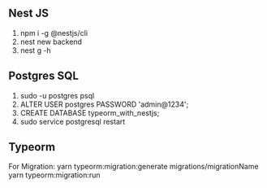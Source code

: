 ## Nest JS

1. npm i -g @nestjs/cli
2. nest new backend
3. nest g -h

## Postgres SQL

1. sudo -u postgres psql
2. ALTER USER postgres PASSWORD 'admin@1234';
3. CREATE DATABASE typeorm_with_nestjs;
4. sudo service postgresql restart

## Typeorm

For Migration: yarn typeorm:migration:generate migrations/migrationName
               yarn typeorm:migration:run
